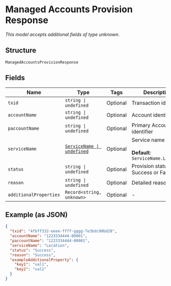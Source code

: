 
# Managed Accounts Provision Response

*This model accepts additional fields of type unknown.*

## Structure

`ManagedAccountsProvisionResponse`

## Fields

| Name | Type | Tags | Description |
|  --- | --- | --- | --- |
| `txid` | `string \| undefined` | Optional | Transaction identifier |
| `accountName` | `string \| undefined` | Optional | Account identifier |
| `paccountName` | `string \| undefined` | Optional | Primary Account identifier |
| `serviceName` | [`ServiceName \| undefined`](../../doc/models/service-name.md) | Optional | Service name<br><br>**Default**: `ServiceName.Location` |
| `status` | `string \| undefined` | Optional | Provision status. Success or Fail |
| `reason` | `string \| undefined` | Optional | Detailed reason |
| `additionalProperties` | `Record<string, unknown>` | Optional | - |

## Example (as JSON)

```json
{
  "txid": "4fbff332-eeee-ffff-gggg-7e3bdc90bd28",
  "accountName": "1223334444-00001",
  "paccountName": "1223334444-00001",
  "serviceName": "Location",
  "status": "Success",
  "reason": "Success",
  "exampleAdditionalProperty": {
    "key1": "val1",
    "key2": "val2"
  }
}
```

